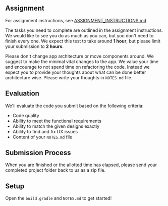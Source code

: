 ## Assignment

For assignment instructions, see [ASSIGNMENT_INSTRUCTIONS.md](ASSIGNMENT_INSTRUCTIONS.md)

The tasks you need to complete are outlined in the assignment instructions. We would like to see you do as much as you can, but you don't need to finish every one. We expect this test to take around **1 hour**, but please limit your submission to **2 hours**.

Please don't change app architecture or move components around. We suggest to make the minimal vital changes to the app.
We value your time and encourage to not spend time on refactoring the code.
Instead we expect you to provide your thoughts about what can be done better architecture wise. Please write your thoughts in `NOTES.md` file.

## Evaluation

We'll evaluate the code you submit based on the following criteria:

* Code quality
* Ability to meet the functional requirements
* Ability to match the given designs exactly
* Ability to find and fix UX issues 
* Content of your `NOTES.md` file

## Submission Process

When you are finished or the allotted time has elapsed, please send your completed project folder back to us as a zip file.

## Setup

Open the `build.gradle` and `NOTES.md` to get started!
